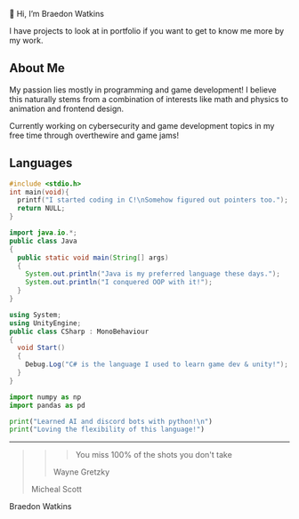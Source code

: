 👋 Hi, I’m Braedon Watkins

I have projects to look at in portfolio if you want to get to know me more by my work.

## About Me
My passion lies mostly in programming and game development! I believe this naturally stems from a combination of interests like math and physics to animation and frontend design. <br/>

Currently working on cybersecurity and game development topics in my free time through overthewire and game jams!

## Languages
```C
#include <stdio.h>
int main(void){
  printf("I started coding in C!\nSomehow figured out pointers too.");
  return NULL;
}
```

```Java
import java.io.*;
public class Java
{
  public static void main(String[] args)
  {
    System.out.println("Java is my preferred language these days.");
    System.out.println("I conquered OOP with it!");
  }
}
```

```C#
using System;
using UnityEngine;
public class CSharp : MonoBehaviour
{
  void Start()
  {
    Debug.Log("C# is the language I used to learn game dev & unity!");
  }
}
```

```Python
import numpy as np
import pandas as pd

print("Learned AI and discord bots with python!\n")
print("Loving the flexibility of this language!")
```

---

> > > You miss 100% of the shots you don't take
> > > 
> > Wayne Gretzky
> > 
> Micheal Scott
> 
Braedon Watkins

<!---
BraedonWatkins/BraedonWatkins is a ✨ special ✨ repository because its `README.md` (this file) appears on your GitHub profile.
You can click the Preview link to take a look at your changes.
--->
